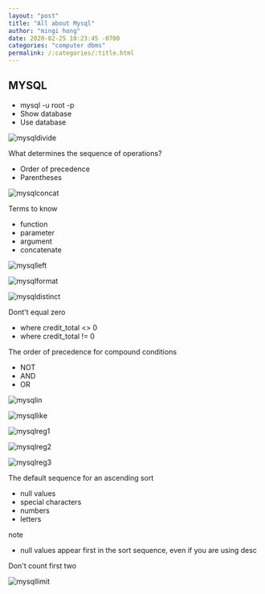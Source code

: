 ```yaml
---
layout: "post"
title: "All about Mysql"
author: "mingi hong"
date: 2020-02-25 10:23:45 -0700
categories: "computer dbms"
permalink: /:categories/:title.html
---
```


## MYSQL

- mysql -u root -p
- Show database
- Use database

![mysqldivide](/minglab/assets/mysqldivide.png)

What determines the sequence of operations?
- Order of precedence
- Parentheses

![mysqlconcat](/minglab/assets/mysqlconcat.png)

Terms to know
- function
- parameter
- argument
- concatenate

![mysqlleft](/minglab/assets/mysqlleft.png)

![mysqlformat](/minglab/assets/mysqlformat.png)

![mysqldistinct](/minglab/assets/mysqldistinct.png)

Dont't equal zero
- where credit_total <> 0
- where credit_total != 0

The order of precedence for compound conditions
- NOT
- AND
- OR

![mysqlin](/minglab/assets/mysqlin.png)

![mysqllike](/minglab/assets/mysqllike.png)

![mysqlreg1](/minglab/assets/mysqlreg1.png)

![mysqlreg2](/minglab/assets/mysqlreg2.png)

![mysqlreg3](/minglab/assets/mysqlreg3.png)

The default sequence for an ascending sort
- null values
- special characters
- numbers
- letters

note
- null values appear first in the sort sequence, even if you
are using desc

Don't count first two

![mysqllimit](/minglab/assets/mysqllimit.png)

